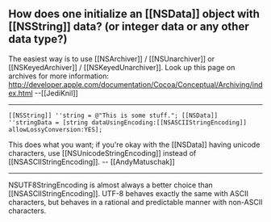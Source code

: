 How does one initialize an [[NSData]] object with [[NSString]] data? (or integer data or any other data type?)
----
The easiest way is to use [[NSArchiver]] / [[NSUnarchiver]] or [[NSKeyedArchiver]] / [[NSKeyedUnarchiver]]. Look up this page on archives for more information: http://developer.apple.com/documentation/Cocoa/Conceptual/Archiving/index.html --[[JediKnil]]

----

<code>[[NSString]] ''string = @"This is some stuff.";
[[NSData]] ''stringData = [string dataUsingEncoding:[[NSASCIIStringEncoding]] allowLossyConversion:YES];
</code>

This does what you want; if you're okay with the [[NSData]] having unicode characters, use [[NSUnicodeStringEncoding]] instead of [[NSASCIIStringEncoding]]. -- [[AndyMatuschak]]

----
NSUTF8StringEncoding is almost always a better choice than [[NSASCIIStringEncoding]]. UTF-8 behaves exactly the same with ASCII characters, but behaves in a rational and predictable manner with non-ASCII characters.